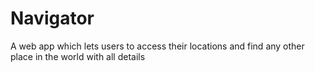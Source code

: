 # Navigator
A web app which lets users to access their locations and find any other place in the world with all details
